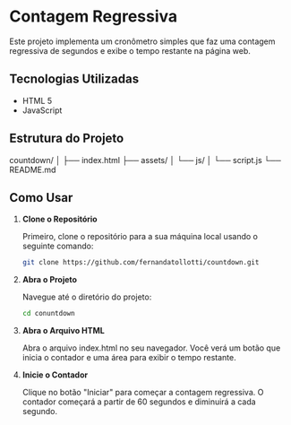 # Contagem Regressiva

Este projeto implementa um cronômetro simples que faz uma contagem regressiva de segundos e exibe o tempo restante na página web.

## Tecnologias Utilizadas

- HTML 5
- JavaScript

## Estrutura do Projeto

countdown/
│
├── index.html
├── assets/
│   └── js/
│       └── script.js
└── README.md

## Como Usar

1. **Clone o Repositório**

   Primeiro, clone o repositório para a sua máquina local usando o seguinte comando:

   ```bash
   git clone https://github.com/fernandatollotti/countdown.git

2. **Abra o Projeto**

    Navegue até o diretório do projeto:
    ```bash
    cd conuntdown

3. **Abra o Arquivo HTML**

    Abra o arquivo index.html no seu navegador. Você verá um botão que inicia o contador e uma área para exibir o tempo restante.

4. **Inicie o Contador**

    Clique no botão "Iniciar" para começar a contagem regressiva. O contador começará a partir de 60 segundos e diminuirá a cada segundo.


